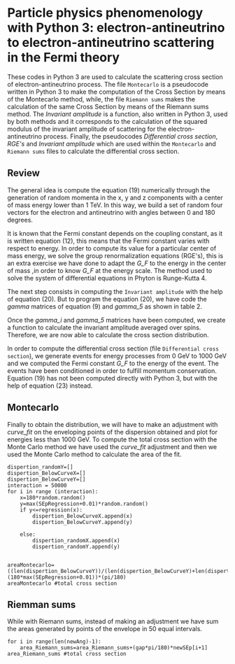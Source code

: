 # Particle physics phenomenology with Python 3: electron-antineutrino to electron-antineutrino scattering in the Fermi theory
These codes in Python 3 are used to calculate the scattering cross section of electron-antineutrino process. The file
`Montecarlo`  is a pseudocode written in Python 3 to make the computation of the Cross Section by means of the Montecarlo method, while, the file `Riemann sums` makes the calculation of the same Cross Section by means of the Riemann sums method. The *Invariant amplitude* is a function, also written in Python 3, used by both methods and it corresponds to the calculation of the squared modulus of the invariant amplitude of scattering for the electron-antineutrino process. Finally, the pseudocodes *Differential cross section*, *RGE's* and *Invariant amplitude*  which are used within the `Montecarlo` and `Riemann sums` files to calculate the differential cross section.
## Review
The general idea is compute the equation (19) numerically through the generation of random momenta in the x, y and z components with a center of mass energy lower than 1 TeV. In this way, we build a set of random four vectors for the electron and antineutrino with angles between 0 and 180 degrees.

It is known that the Fermi constant depends on the coupling constant, as it is written equation (12), this means that the Fermi constant varies with respect to energy. In order to compute its value for a particular center of mass energy, we solve the group renormalization equations (RGE's), this is an extra exercise we have done to adapt the *G_F* to the energy in the center of mass ,in order to know *G_F* at the energy scale. The method used to solve the system of differential equations in Phyton is Runge-Kutta 4.

The next step consists in computing the `Invariant amplitude`  with the help of equation (20). But to program the equation (20), we have code the *gamma* matrices of equation (9) and *gamma_5* as shown in table 2.

Once the *gamma_i* and *gamma_5* matrices have been computed, we create a function to calculate the invariant amplitude averaged over spins. Therefore, we are now able to calculate the cross section distribution.

In order to compute the differential cross section (file `Differential cross 
section`), we generate events for energy processes from 0 GeV to 1000 GeV and we computed the Fermi constant  *G_F* to the energy of the event. The events have been conditioned in order to fulfill momentum conservation. Equation (19) has not been computed directly with Python 3, but with the help of equation (23) instead.


## Montecarlo

Finally to obtain the distribution, we will have to make an adjustment with *curve_fit* on the enveloping points of the dispersion obtained and plot for energies less than 1000 GeV. To compute the total cross section with the Monte Carlo method we have used the *curve_fit* adjustment and then we used the Monte Carlo method to calculate the area of the fit.


```dispertion_randomX=[]
dispertion_randomY=[] 
dispertion_BelowCurveX=[]
dispertion_BelowCurveY=[]
interaction = 50000
for i in range (interaction):
    x=180*random.random()
    y=max(SEpRegression+0.01)*random.random()
    if y<=regression(x):
        dispertion_BelowCurveX.append(x)
        dispertion_BelowCurveY.append(y)

    else:
        dispertion_randomX.append(x)
        dispertion_randomY.append(y)


areaMontecarlo=((len(dispertion_BelowCurveY))/(len(dispertion_BelowCurveY)+len(dispertion_randomY)))*(180*max(SEpRegression+0.01))*(pi/180)
areaMontecarlo #total cross section
```


## Riemman sums
While with Riemann sums, instead of making an adjustment  we have sum the areas generated by points of the envelope in 50 equal intervals. 

```area_Riemann_sums=0
for i in range(len(newAng)-1):
    area_Riemann_sums=area_Riemann_sums+(gap*pi/180)*newSEp[i+1]
area_Riemann_sums #total cross section
```


